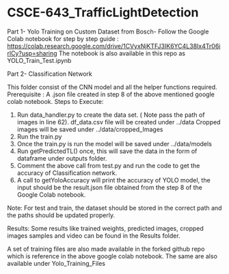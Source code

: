 # CSCE-643_TrafficLightDetection

Part 1-
Yolo Training on Custom Dataset from Bosch- 
Follow the Google Colab notebook for step by step guide : https://colab.research.google.com/drive/1CVyxNjKTFJ3IK6YC4L38Ix4Tr06irlCy?usp=sharing
The notebook is also available in this repo as YOLO_Train_Test.ipynb

Part 2- 
Classification Network

This folder consist of the CNN model and all the helper functions required.
Prerequisite : A .json file created in step 8 of the above mentioned google colab notebook.
Steps to Execute:
 1. Run data_handler.py to create the data set. ( Note pass the path of images in line 62). 
    df_data.csv file will be created under ../data
    Cropped images will be saved under ../data/cropped_Images
 2. Run the train.py
 3. Once the train.py is run the model will be saved under ../data/models
 4. Run getPredictedTL() once, this will save the data in the form of dataframe under outputs folder.
 5. Comment the above call from test.py and run the code to get the accuracy of Classification network.
 6. A call to getYoloAccuracy will print the accuracy of YOLO model, the input should be the result.json file obtained from the step 8 of the Google Colab notebook.

Note: For test and train, the dataset should be stored in the correct path and the paths should be updated properly.

Results:
Some results like trained weights, predicted images, cropped images samples and video can be found in the Results folder.
 
A set of training files are also made available in the forked github repo which is reference in the above google colab notebook. 
The same are also available under Yolo_Training_Files
